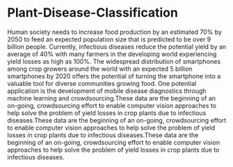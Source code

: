# Plant-Disease-Classification
Human society needs to increase food production by an estimated 70% by 2050 to feed an expected population size that is predicted to be over 9 billion people. Currently, infectious diseases reduce the potential yield by an average of 40% with many farmers in the developing world experiencing yield losses as high as 100%. The widespread distribution of smartphones among crop growers around the world with an expected 5 billion smartphones by 2020 offers the potential of turning the smartphone into a valuable tool for diverse communities growing food. One potential application is the development of mobile disease diagnostics through machine learning and crowdsourcing.These data are the beginning of an on-going, crowdsourcing effort to enable computer vision approaches to help solve the problem of yield losses in crop plants due to infectious diseases.These data are the beginning of an on-going, crowdsourcing effort to enable computer vision approaches to help solve the problem of yield losses in crop plants due to infectious diseases.These data are the beginning of an on-going, crowdsourcing effort to enable computer vision approaches to help solve the problem of yield losses in crop plants due to infectious diseases.
